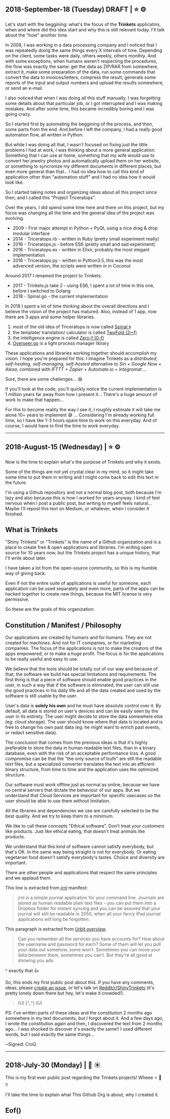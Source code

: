 
## 2018-September-18 (Tuesday) DRAFT | ⭐️ ⚙️

Let's start with the beggining: what's the focus of the **Trinkets** applicatins, when and where did this idea start and why this is still relevant today. I'll talk about the "how" another time.

In 2008, I was working in a data processing company and I noticed that I was repeatedly doing the same things every X intervals of time. Depending on the client, some tasks were daily, others weekly, others monthly. And with some exceptions, when humans weren't respecting the procedures, the flow was exactly the same: get the data as ZIP/RAR from somewhere, extract it, make some preparation of the data, run some commands that convert the data to invoices/letters, compress the result, generate some reports of the input and output numbers and upload the results somewhere, or send an e-mail.

I also noticed that when I was doing all this stuff manually, I was forgetting some details about that particular job, or I got interrupted and I was making mistakes. And after some time, this became incredibly boring and I was going crazy.

So I started first by automating the beggining of the process, and then, some parts from the end. And before I left the company, I had a really good automation flow, all written in Python.

But while I was doing all that, I wasn't focused on fixing just the little problems I had at work, I was thinking about a more general application. Something that I can use at home, something that my wife would use to convert her jewelry photos and automatically upload them on her website, or something to syncronize my different documents in different places, but even more general than that... I had no idea how to call this kind of application other than "automation stuff" and I had no idea how it would look like.

So I started taking notes and organizing ideas about all this project since then, and I called this "Project Triceratops".

Over the years, I did spend some time here and there on this project, but my focus was changing all the time and the general idea of the project was evolving.

* 2009 - First major attempt in Python + PyQt, using a nice drag & drop modular interface
* 2014 - Triceratops.rb - written in Ruby (pretty small experiment really)
* 2016 - Triceratops.js - before ES6 (pretty small and sad experiment)
* 2016 - Triceratops.ex - written in Elixir, probably the most elegant implementation
* 2016 - Triceratops.py - written in Python3.5, this was the most advanced version, the scripts were written in in Coconut

Around 2017 I renamed the project to Trinkets.

* 2017 - Trinkets.js take 2 - using ES6, I spent a lot of time in this one, before I switched to Golang
* 2018 - Spinal.go - the current implementation

In 2018 I spent a lot of time thinking about the overall directions and I believe the vision of the project has matured.
Also, instead of 1 app, now there are 3 apps and some helper libraries.

1. most of the old idea of Triceratops is now called [Spinal 🌀](https://github.com/ShinyTrinkets/spinal)
2. the template/ translation/ calculator is called [TwoFold (2✂︎f)](https://github.com/ShinyTrinkets/twofold.js)
3. the intelligence engine is called [Zero-f (0-f)](https://github.com/ShinyTrinkets/zero-f)
4. [Overseer.go](https://github.com/ShinyTrinkets/overseer.go) is a light process manager library

These applications and libraries working together should accomplish my vision. I hope you're prepared for this: I imagine Trinkets as a *distributed, self-healing, self-managing, self-hosted* alternative to *Siri + Google Now + Alexa*, combined with *IFTTT + Zapier + Automate.io + Integromat* ...

Sure, there are some challenges... 😄

If you'll look at the code, you'll quickly notice the current implementation is 1 million years far away from how I present it... There's a huge amount of work to make that happen...

For this to become reality the way I see it, I roughly estimate it will take me alone 10+ years to implement 😅 ...
Considering I'm already working full time, so I have like 1-3 hours spare time to work on this everyday.
And of course, I would have to find the time to work everyday.

--------------------------------------------------------------------------------

## 2018-August-15 (Wednesday) | ⭐️ ⚙️

Now is the time to explain what's the purpose of Trinkets and why it exists.

Some of the things are not yet crystal clear in my mind, so it might take some time to put them in writing and I might come back to edit this text in the future.

I'm using a Github repository and not a normal blog post, both because I'm lazy and also because this is how I worked for years anyway. I kind of feel nervous when I post a public post, but writing to myself feels natural... Maybe I'll repost this text on Medium, or whatever, when I consider it finished.

## What is Trinkets

"Shiny Trinkets" or "Trinkets" is the name of a Github organization and is a place to create free & open applications and libraries.
I'm writing open source for 10 years now, but the Trinkets project has a unique history, that I'll write about later.

I have taken a lot from the open-source community, so this is my humble way of giving back.

Even if not the entire suite of applications is useful for someone, each application can be used separately and even more, parts of the apps can be hacked together to create new things, because the MIT license is very permissive.

So these are the goals of this organization:

## Constitution / Manifest / Philosophy

Our applications are created by humans and for humans. They are not created for machines. And not for IT companies, or for marketing companies.
The focus of the applications is not to make the creators of the apps empowered, or to make a huge profit. The focus is for the applications to be really useful and easy to use.

We believe that the tools should be totally out of our way and because of that, the software we build has special limitations and requirements.
The first thing is that a piece of software should enable good practices in the user, in such a way that if the software is eliminated, the user can still use the good practices in his daily life and all the data created and used by the software is still usable by the user.

User's data is **solely his own** and he must have absolute control over it.
By default, all data is stored on user's devices and can be easily seen by the user in its entirety.
The user might decide to store the data somewhere else (eg: cloud storage).
The user should know where that data is located and is free to change his own past data (eg: he might want to enrich past events, or redact sensitive data).

The conclusion that comes from the previous ideas is that it's highly preferable to store the data in human readable text files, than in a binary database, even with the risk of an acceptable performance loss.
A good compromise can be that the "the only source of truth" are still the readable text files, but a specialized converter translates the text into an efficient binary structure, from time to time and the application uses the optimized structure.

Our software must work offline just as normal as online, because we have no central servers that dictate the behaviour of our apps. But we understand that Cloud Services are important for specific usecases so the user should be able to use them without limitation.

All the libraries and dependencies we use are carefully selected to be the best quality. And we try to keep them to a minimum.

We like to call these concepts "Ethical software". Don't treat your customers like products. Just like ethical eating, that doesn't treat animals like products.

We understand that this kind of software cannot satisfy everybody, but that's OK. In the same way being straight is not for everybody. Or eating vegetarian food doesn't satisfy everybody's tastes. Choice and diversity are important.

There are other people and applications that respect the same principles and we applaud them.

This line is extracted from *[jrnl](http://jrnl.sh/)* manifest:
> jrnl is a simple journal application for your command line. Journals are stored as human readable plain text files - you can put them into a Dropbox folder for instant syncing and you can be assured that your journal will still be readable in 2050, when all your fancy iPad journal applications will long be forgotten.

This paragraph is extracted from *[Urbit overview](https://urbit.org/posts/overview/)*.
> Can you remember all the services you have accounts for? How about the username and password for each? Some of them will let you pull your data out somehow, some won’t. Sometimes you can move your data between them, sometimes you can’t. But they're all good at showing you ads.

^ exactly that 👍

So, this ends my first public post about this. If you have any comments, ideas, please [create an issue](https://github.com/ShinyTrinkets/docs/issues), or let's talk on [Reddit/r/ShinyTrinkets](https://www.reddit.com/r/ShinyTrinkets) (it's pretty lonely down there but hey, let's make it crowded!).

> (U) [^_^] (U)<br/>

PS: I've written parts of these ideas and the constitution 2 months ago somewhere in my text documents, but I forgot about it. And a few days ago, I wrote the constitution again and then, I discovered the text from 2 months ago... I was shocked to discover it's exactly the same!! I used different words, but I said exactly the same things...

~Signed: CroQ

--------------------------------------------------------------------------------

## 2018-July-30 (Monday) | 🤖 ☀️

This is my first ever public post regarding the Trinkets projects! Wheee ⭐️ 🎉 !!

I'll take the time to explain what This Github Org is about, why I created it.

## Eof()
